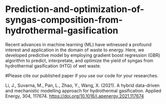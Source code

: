 # Prediction-and-optimization-of-syngas-composition-from-hydrothermal-gasification
Recent advances in machine learning (ML) have witnessed a profound interest and application in the domain of waste to energy. 
Here, we developed predictive model by employing gradient boost regression (GBR) algorithm to predict, interpretate, and optimize the yield of syngas from hydrothermal gasification (HTG) of wet waste. 

#Please cite our published paper if you use our code for your researches.

Li, J., Suvarna, M., Pan, L., Zhao, Y., Wang, X. (2021). A hybrid data-driven and mechanistic modelling approach for hydrothermal gasification. Applied Energy, 304, 117674. https://doi.org/10.1016/j.apenergy.2021.117674
